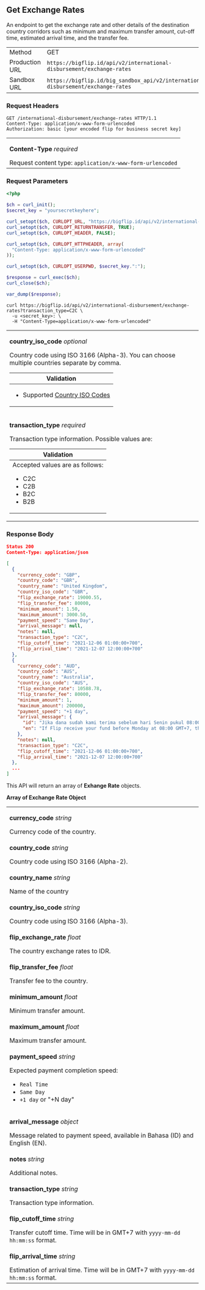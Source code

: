 <div></div>

## Get Exchange Rates

An endpoint to get the exchange rate and other details of the destination country corridors such as minimum and maximum transfer amount, cut-off time, estimated arrival time, and the transfer fee.

<table>
  <tbody>
    <tr>
      <td>Method</td>
      <td><span class="method get">GET</span></td>
    </tr>
    <tr>
      <td>Production URL</td>
      <td><code>https://bigflip.id/api/v2/international-disbursement/exchange-rates</code></td>
    </tr>
    <tr>
      <td>Sandbox URL</td>
      <td><code>https://bigflip.id/big_sandbox_api/v2/international-disbursement/exchange-rates</code></td>
    </tr>
  </tbody>
</table>

<h3 id="get-exchange-rates-request-headers">Request Headers</h3>

```http
GET /international-disbursement/exchange-rates HTTP/1.1
Content-Type: application/x-www-form-urlencoded
Authorization: basic [your encoded flip for business secret key]
```

<table>
  <tbody>
    <tr>
      <td>
        <p><b>Content-Type</b> <em>required</em></p>
        Request content type: <code>application/x-www-form-urlencoded</code>
      </td>
    </tr>
  </tbody>
</table>

<h3 id="get-exchange-rates-request-parameters">Request Parameters</h3>

```php
<?php

$ch = curl_init();
$secret_key = "yoursecretkeyhere";

curl_setopt($ch, CURLOPT_URL, "https://bigflip.id/api/v2/international-disbursement/exchange-rates?transaction_type=C2C");
curl_setopt($ch, CURLOPT_RETURNTRANSFER, TRUE);
curl_setopt($ch, CURLOPT_HEADER, FALSE);

curl_setopt($ch, CURLOPT_HTTPHEADER, array(
  "Content-Type: application/x-www-form-urlencoded"
));

curl_setopt($ch, CURLOPT_USERPWD, $secret_key.":");

$response = curl_exec($ch);
curl_close($ch);

var_dump($response);
```

```shell
curl https://bigflip.id/api/v2/international-disbursement/exchange-rates?transaction_type=C2C \
  -u <secret_key>: \
  -H "Content-Type=application/x-www-form-urlencoded"
```

<table>
  <tbody>
    <tr>
      <td>
        <p><b>country_iso_code</b> <em>optional</em></p>
        Country code using ISO 3166 (Alpha-3). You can choose multiple countries
        separate by comma.
        <table class="validation-table">
          <thead>
            <tr>
              <th>Validation</th>
            </tr>
          </thead>
          <tbody>
            <tr>
              <td>
                <ul>
                  <li>
                    Supported
                    <a href="#supported-destination-countries"
                      >Country ISO Codes</a
                    >
                  </li>
                </ul>
              </td>
            </tr>
          </tbody>
        </table>
      </td>
    </tr>
    <tr>
      <td>
        <p><b>transaction_type</b> <em>required</em></p>
        Transaction type information. Possible values are:
        <table class="validation-table">
          <thead>
            <tr>
              <th>Validation</th>
            </tr>
          </thead>
          <tbody>
            <tr>
              <td>
                <div class="validation-table__helper-text">
                  Accepted values are as follows:
                </div>
                <ul>
                  <li>C2C</li>
                  <li>C2B</li>
                  <li>B2C</li>
                  <li>B2B</li>
                </ul>
              </td>
            </tr>
          </tbody>
        </table>
      </td>
    </tr>
  </tbody>
</table>

<h3 id="get-exchange-rates-response-body">Response Body</h3>

```json
Status 200
Content-Type: application/json

[
  {
    "currency_code": "GBP",
    "country_code": "GBR",
    "country_name": "United Kingdom",
    "country_iso_code": "GBR",
    "flip_exchange_rate": 19000.55,
    "flip_transfer_fee": 80000,
    "minimum_amount": 1.50,
    "maximum_amount": 3000.50,
    "payment_speed": "Same Day",
    "arrival_message": null,
    "notes": null,
    "transaction_type": "C2C",
    "flip_cutoff_time": "2021-12-06 01:00:00+700",
    "flip_arrival_time": "2021-12-07 12:00:00+700"
  },
  {
    "currency_code": "AUD",
    "country_code": "AUS",
    "country_name": "Australia",
    "country_iso_code": "AUS",
    "flip_exchange_rate": 10588.78,
    "flip_transfer_fee": 80000,
    "minimum_amount": 1,
    "maximum_amount": 200000,
    "payment_speed": "+1 day",
    "arrival_message": {
      "id": "Jika dana sudah kami terima sebelum hari Senin pukul 08:00 WIB, dana akan sampai di penerima hari Selasa, 07 Desember 2021",
      "en": "If Flip receive your fund before Monday at 08:00 GMT+7, the fund will be arrived to the beneficiary on Tuesday, 07 December 2021"
    },
    "notes": null,
    "transaction_type": "C2C",
    "flip_cutoff_time": "2021-12-06 01:00:00+700",
    "flip_arrival_time": "2021-12-07 12:00:00+700"
  },
  ...
]
```

This API will return an array of **Exhange Rate** objects.

**Array of Exchange Rate Object**

<table>
  <tbody>
    <tr>
      <td>
        <p><b>currency_code</b> <em>string</em></p>
        Currency code of the country.
      </td>
    </tr>
    <tr>
      <td>
        <p><b>country_code</b> <em>string</em></p>
        Country code using ISO 3166 (Alpha-2).
      </td>
    </tr>
    <tr>
      <td>
        <p><b>country_name</b> <em>string</em></p>
        Name of the country
      </td>
    </tr>
    <tr>
      <td>
        <p><b>country_iso_code</b> <em>string</em></p>
        Country code using ISO 3166 (Alpha-3).
      </td>
    </tr>
    <tr>
      <td>
        <p><b>flip_exchange_rate</b> <em>float</em></p>
        The country exchange rates to IDR.
      </td>
    </tr>
    <tr>
      <td>
        <p><b>flip_transfer_fee</b> <em>float</em></p>
        Transfer fee to the country.
      </td>
    </tr>
    <tr>
      <td>
        <p><b>minimum_amount</b> <em>float</em></p>
        Minimum transfer amount.
      </td>
    </tr>
    <tr>
      <td>
        <p><b>maximum_amount</b> <em>float</em></p>
        Maximum transfer amount.
      </td>
    </tr>
    <tr>
      <td>
        <p><b>payment_speed</b> <em>string</em></p>
        Expected payment completion speed:
        <ul class="">
          <li><code>Real Time</code></li>
          <li><code>Same Day</code></li>
          <li><code>+1 day</code> or "+N day"</li>
        </ul>
      </td>
    </tr>
    <tr>
      <td>
        <p><b>arrival_message</b> <em>object</em></p>
        Message related to payment speed, available in Bahasa (ID) and English
        (EN).
      </td>
    </tr>
    <tr>
      <td>
        <p><b>notes</b> <em>string</em></p>
        Additional notes.
      </td>
    </tr>
    <tr>
      <td>
        <p><b>transaction_type</b> <em>string</em></p>
        Transaction type information.
      </td>
    </tr>
    <tr>
      <td>
        <p><b>flip_cutoff_time</b> <em>string</em></p>
        Transfer cutoff time. Time will be in GMT+7 with
        <code>yyyy-mm-dd hh:mm:ss</code> format.
      </td>
    </tr>
    <tr>
      <td>
        <p><b>flip_arrival_time</b> <em>string</em></p>
        Estimation of arrival time. Time will be in GMT+7 with
        <code>yyyy-mm-dd hh:mm:ss</code> format.
      </td>
    </tr>
  </tbody>
</table>
